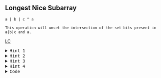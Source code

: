 ## Longest Nice Subarray

```
a | b | c ^ a 

This operation will unset the intersection of the set bits present in a|b|c and a.
```

[LC](https://leetcode.com/problems/longest-nice-subarray/)

<details>
<summary><span style="font-size:1em; font-family: 'consolas', monospace;">Hint 1</span>
</summary>

```
Use a Sliding Window Approach to go over the subarrays.
```
</details>

<details>
<summary><span style="font-size:1em; font-family: 'consolas', monospace;">Hint 2</span>
</summary>

```
Maintain a bitmask representing the bitwise OR of all elements. This mask must satisfy (mask & nextElement) == 0 before adding the next element.
```
</details>

<details>
<summary><span style="font-size:1em; font-family: 'consolas', monospace;">Hint 3</span>
</summary>

```
To remove elements from the left of the sliding window, update the mask by unsetting their bits (using XOR (or subtraction) works here since the subarray has no overlapping bits). So simply implement mask ^ left element
```
</details>


<details>
<summary><span style="font-size:1em; font-family: 'consolas', monospace;">Hint 4</span>
</summary>

```
If the next element causes a conflict, move the left pointer until the conflict is resolved ((mask & nextElement) == 0), then continue adding new elements.
```
</details>


<details>
<summary><span style="font-size:1em; font-family: 'consolas', monospace;">Code</span>
</summary>

```cpp
int longestNiceSubarray(vector<int>& nums) {
    int i = 0, maxAns = 0, curOR = 0;

    for (int j = 0; j < nums.size(); ++j) {
        while ((curOR & nums[j]) != 0) {
            curOR ^= nums[i];
            i++;
        }
        
        curOR |= nums[j];
        maxAns = max(maxAns, j - i + 1);
    }
    
    return maxAns;
}
```
</details>